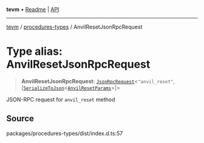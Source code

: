 **tevm** • [Readme](../../README.md) \| [API](../../modules.md)

***

[tevm](../../README.md) / [procedures-types](../README.md) / AnvilResetJsonRpcRequest

# Type alias: AnvilResetJsonRpcRequest

> **AnvilResetJsonRpcRequest**: [`JsonRpcRequest`](../../index/type-aliases/JsonRpcRequest.md)\<`"anvil_reset"`, [[`SerializeToJson`](SerializeToJson.md)\<[`AnvilResetParams`](../../actions-types/type-aliases/AnvilResetParams.md)\>]\>

JSON-RPC request for `anvil_reset` method

## Source

packages/procedures-types/dist/index.d.ts:57
